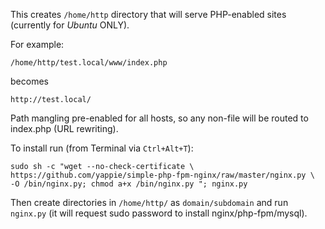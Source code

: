This creates `/home/http` directory that will serve PHP-enabled sites (currently for *Ubuntu* ONLY).

For example:

    /home/http/test.local/www/index.php

becomes

    http://test.local/

Path mangling pre-enabled for all hosts, so any non-file will be routed to index.php (URL rewriting).

To install run (from Terminal via `Ctrl+Alt+T`):

    sudo sh -c "wget --no-check-certificate \
    https://github.com/yappie/simple-php-fpm-nginx/raw/master/nginx.py \
    -O /bin/nginx.py; chmod a+x /bin/nginx.py "; nginx.py

Then create directories in `/home/http/` as `domain/subdomain` and run `nginx.py` (it will request sudo password to install nginx/php-fpm/mysql).


